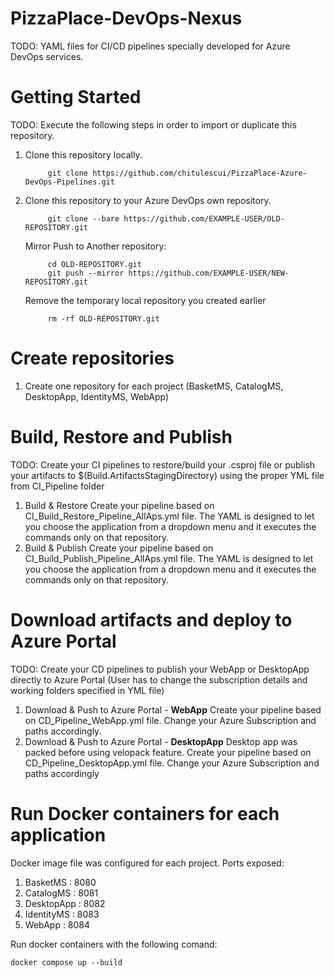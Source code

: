 # PizzaPlace-DevOps-Nexus

TODO: YAML files for CI/CD pipelines specially developed for Azure DevOps services. 

# Getting Started
TODO: Execute the following steps in order to import or duplicate this repository. 
1. Clone this repository locally.
   ```
        git clone https://github.com/chitulescui/PizzaPlace-Azure-DevOps-Pipelines.git
   ```
2. Clone this repository to your Azure DevOps own repository.
   ```
        git clone --bare https://github.com/EXAMPLE-USER/OLD-REPOSITORY.git
   ```
    Mirror Push to Another repository:
   ```
        cd OLD-REPOSITORY.git
        git push --mirror https://github.com/EXAMPLE-USER/NEW-REPOSITORY.git
   ```
    Remove the temporary local repository you created earlier
   ```  cd ..
        rm -rf OLD-REPOSITORY.git
   ```

# Create repositories
1. Create one repository for each project (BasketMS, CatalogMS, DesktopApp, IdentityMS, WebApp) 
# Build, Restore and Publish
TODO: Create your CI pipelines to restore/build your .csproj file or publish your artifacts to $(Build.ArtifactsStagingDirectory) using the proper YML file from CI_Pipeline folder
1. Build & Restore 
   Create your pipeline based on CI_Build_Restore_Pipeline_AllAps.yml file. The YAML is designed to let you choose the application from a dropdown menu and it executes the commands only on that repository.
2. Build & Publish
   Create your pipeline based on CI_Build_Publish_Pipeline_AllAps.yml file. The YAML is designed to let you choose the application from a dropdown menu and it executes the commands only on that repository. 
# Download artifacts and deploy to Azure Portal 
TODO: Create your CD pipelines to  publish your WebApp or DesktopApp directly to Azure Portal (User has to change the subscription details and working folders specified in YML file)
1. Download & Push to Azure Portal - **WebApp**
Create your pipeline based on CD_Pipeline_WebApp.yml file. Change your Azure Subscription and paths accordingly.
2. Download & Push to Azure Portal - **DesktopApp**
Desktop app was packed before using velopack feature.
Create your pipeline based on CD_Pipeline_DesktopApp.yml file. Change your Azure Subscription and paths accordingly
# Run Docker containers for each application
Docker image file was configured for each project. 
Ports exposed: 
1. BasketMS : 8080
2. CatalogMS : 8081
3. DesktopApp : 8082
4. IdentityMS : 8083
5. WebApp : 8084


Run docker containers with the following comand:
```
docker compose up --build
```
